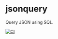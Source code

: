# jsonquery

Query JSON using SQL.

[![CI](https://github.com/Peter554/jsonquery/actions/workflows/ci.yml/badge.svg)](https://github.com/Peter554/jsonquery/actions/workflows/ci.yml)
